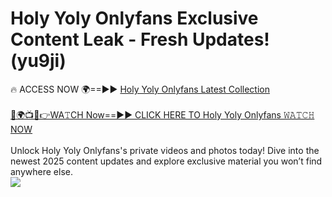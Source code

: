 # Holy Yoly Onlyfans Exclusive Content Leak - Fresh Updates! (yu9ji)

🔥 ACCESS NOW 🌍==►► <a href="https://tinyurl.com/kvy9nzfs" rel="nofollow">Holy Yoly Onlyfans Latest Collection</a>
<br><br>
[🔴🌍📺📱👉WA𝚃CH Now==►► CLICK HERE TO Holy Yoly Onlyfans 𝚆𝙰𝚃𝙲𝙷 NOW](https://tinyurl.com/kvy9nzfs)
<br><br>
Unlock Holy Yoly Onlyfans's private videos and photos today! Dive into the newest 2025 content updates and explore exclusive material you won’t find anywhere else.
<br>
<a href="https://tinyurl.com/kvy9nzfs" rel="nofollow" data-target="animated-image.originalLink"><img src="https://camo.githubusercontent.com/8a4f000d20f83aca3bf7ec5f350d767afa0574a8a352519fd8cfa583a6f93a33/68747470733a2f2f692e696d6775722e636f6d2f644a486b345a712e676966" data-canonical-src="https://i.imgur.com/dJHk4Zq.gif" style="max-width: 100%; display: inline-block;" data-target="animated-image.originalImage"></a>
<br>
